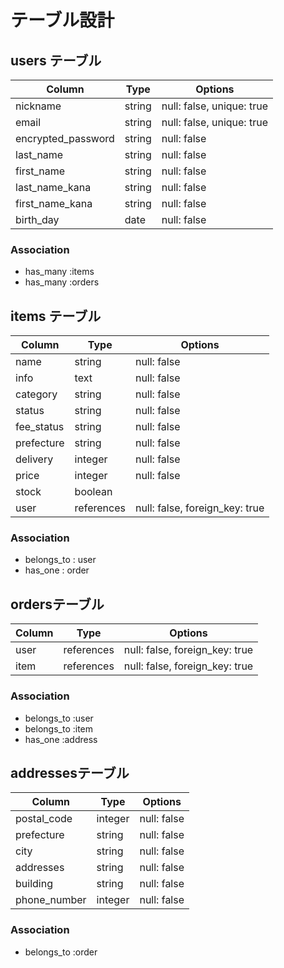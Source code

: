 # テーブル設計

## users テーブル

| Column             | Type    | Options                   |
| ------------------ | ------- | ------------------------- |
| nickname           | string  | null: false, unique: true |
| email              | string  | null: false, unique: true |
| encrypted_password | string  | null: false               |
| last_name          | string  | null: false               |
| first_name         | string  | null: false               |
| last_name_kana     | string  | null: false               |
| first_name_kana    | string  | null: false               |
| birth_day          | date    | null: false               |

### Association

- has_many :items
- has_many :orders

## items テーブル

| Column     | Type       | Options                        |
| ---------- | ---------- | ------------------------------ |
| name       | string     | null: false                    |
| info       | text       | null: false                    |
| category   | string     | null: false                    |
| status     | string     | null: false                    |
| fee_status | string     | null: false                    |
| prefecture | string     | null: false                    |
| delivery   | integer    | null: false                    |
| price      | integer    | null: false                    |
| stock      | boolean    |                                |
| user       | references | null: false, foreign_key: true |

### Association

- belongs_to : user
- has_one : order

## ordersテーブル

| Column         | Type       | Options                        |
| -------------- | ---------- | ------------------------------ |
| user           | references | null: false, foreign_key: true |
| item           | references | null: false, foreign_key: true |

### Association

- belongs_to :user
- belongs_to :item
- has_one    :address

## addressesテーブル

| Column       | Type       | Options                        |
| ------------ | ---------- | ------------------------------ |
| postal_code  | integer    | null: false                    |
| prefecture   | string     | null: false                    |
| city         | string     | null: false                    |
| addresses    | string     | null: false                    |
| building     | string     | null: false                    |
| phone_number | integer    | null: false                    |

### Association

- belongs_to :order
